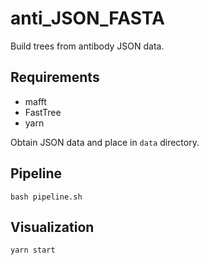 # anti\_JSON_FASTA

Build trees from antibody JSON data.

## Requirements

- mafft
- FastTree
- yarn

Obtain JSON data and place in `data` directory.

## Pipeline

```
bash pipeline.sh
```

## Visualization

```
yarn start
```

